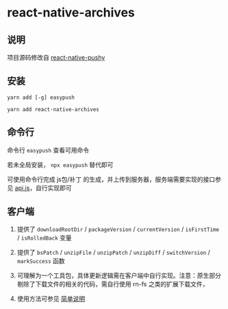 # react-native-archives

## 说明

项目源码修改自 [react-native-pushy](https://github.com/reactnativecn/react-native-pushy)


## 安装

`yarn add [-g] easypush`

`yarn add react-native-archives`


## 命令行

命令行 `easypush` 查看可用命令

若未全局安装， `npx easypush` 替代即可

可使用命令行完成 js包/补丁 的生成，并上传到服务器，服务端需要实现的接口参见 [api.js](local-cli/api.js#L41)，自行实现即可

## 客户端

1. 提供了 `downloadRootDir` / `packageVersion` / `currentVersion` / `isFirstTime` / `isRolledBack` 变量 

2. 提供了 `bsPatch` / `unzipFile` / `unzipPatch` / `unzipDiff` / `switchVersion` / `markSuccess` 函数

3. 可理解为一个工具包，具体更新逻辑需在客户端中自行实现。注意：原生部分剔除了下载文件的相关的代码，需自行使用 rn-fs 之类的扩展下载文件，

4. 使用方法可参见 [简单说明](index.js#L5)






